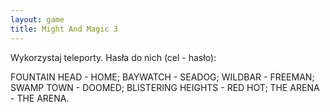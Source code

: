 ```yaml
---
layout: game
title: Might And Magic 3
---
```


Wykorzystaj teleporty. Hasła do nich (cel - hasło):

FOUNTAIN HEAD      	- HOME;
BAYWATCH           		- SEADOG;
WILDBAR            		- FREEMAN;
SWAMP TOWN         	- DOOMED;
BLISTERING HEIGHTS 	- RED HOT;
THE ARENA          		- THE ARENA.
